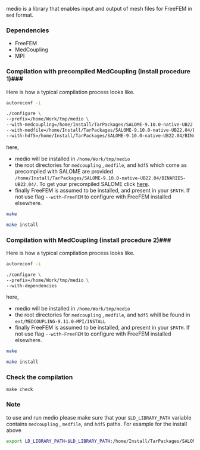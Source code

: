 medio is a library that enables input and output of  mesh files for FreeFEM in `med` format. 

### Dependencies ##
- FreeFEM
- MedCoupling
- MPI

### Compilation with precompiled MedCoupling (install procedure 1)###

Here is how a typical compilation process looks like. 

```bash 
autoreconf -i
```

```bash
./configure \
--prefix=/home/Work/tmp/medio \
--with-medcoupling=/home/Install/TarPackages/SALOME-9.10.0-native-UB22.04/BINARIES-UB22.04/MEDCOUPLING \
--with-medfile=/home/Install/TarPackages/SALOME-9.10.0-native-UB22.04/BINARIES-UB22.04/medfile         \
--with-hdf5=/home/Install/TarPackages/SALOME-9.10.0-native-UB22.04/BINARIES-UB22.04/hdf5
```

here,

-  medio will be installed in `/home/Work/tmp/medio` 
- the root directories for `medcoupling` , `medfile`, and `hdf5` which come as precompiled with SALOME are provided `/home/Install/TarPackages/SALOME-9.10.0-native-UB22.04/BINARIES-UB22.04/`.  To get your precompiled SALOME click [here](https://www.salome-platform.org/?page_id=2433).
- finally FreeFEM is assumed to be installed, and present in your `$PATH`. If not use flag `--with-FreeFEM` to configure with FreeFEM installed elsewhere. 

```bash
make
```

```bash
make install
```

### Compilation with MedCoupling (install procedure 2)###

Here is how a typical compilation process looks like. 

```bash 
autoreconf -i
```

```bash
./configure \
--prefix=/home/Work/tmp/medio \
--with-dependencies
```


here,

-  medio will be installed in `/home/Work/tmp/medio`
- the root directories for `medcoupling` , `medfile`, and `hdf5` whill be found in `ext/MEDCOUPLING-9.11.0-MPI/INSTALL`
- finally FreeFEM is assumed to be installed, and present in your `$PATH`. If not use flag `--with-FreeFEM` to configure with FreeFEM installed elsewhere. 

```bash
make
```

```bash
make install
```
### Check the compilation ###

```
make check
```

### Note ###

to use and run medio please make sure that your `$LD_LIBRARY_PATH` variable contains  `medcoupling` , `medfile`, and `hdf5`  paths. For example for the install above 

```bash
export LD_LIBRARY_PATH=$LD_LIBRARY_PATH:/home/Install/TarPackages/SALOME-9.10.0-native-UB22.04/BINARIES-UB22.04/MEDCOUPLING/lib:/home/Install/TarPackages/SALOME-9.10.0-native-UB22.04/BINARIES-UB22.04/medfile/lib:/home/Install/TarPackages/SALOME-9.10.0-native-UB22.04/BINARIES-UB22.04/hdf5/lib
```

